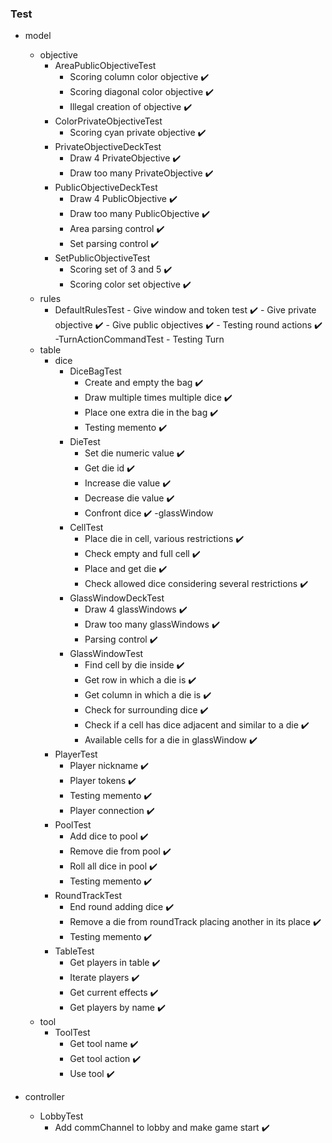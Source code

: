 ### Test
- model
    - objective
        - AreaPublicObjectiveTest
            - Scoring column color objective :heavy_check_mark:
            - Scoring diagonal color objective :heavy_check_mark:
            - Illegal creation of objective :heavy_check_mark:   
        - ColorPrivateObjectiveTest
            - Scoring cyan private objective :heavy_check_mark:
        - PrivateObjectiveDeckTest 
            - Draw 4 PrivateObjective :heavy_check_mark:
            - Draw too many PrivateObjective :heavy_check_mark:
        - PublicObjectiveDeckTest 
            - Draw 4 PublicObjective :heavy_check_mark:
            - Draw too many PublicObjective :heavy_check_mark:
            - Area parsing control :heavy_check_mark:
            - Set parsing control :heavy_check_mark:
        - SetPublicObjectiveTest
            - Scoring set of 3 and 5 :heavy_check_mark:
            - Scoring color set objective :heavy_check_mark:
    - rules
        - DefaultRulesTest 
                - Give window and token test :heavy_check_mark:
                - Give private objective :heavy_check_mark:
                - Give public objectives :heavy_check_mark:
                - Testing round actions :heavy_check_mark:
        -TurnActionCommandTest
                - Testing Turn
    - table
        - dice
            - DiceBagTest 
                - Create and empty the bag :heavy_check_mark:
                - Draw multiple times multiple dice :heavy_check_mark:
                - Place one extra die in the bag :heavy_check_mark:
                - Testing memento :heavy_check_mark:
            - DieTest
                - Set die numeric value :heavy_check_mark:
                - Get die id :heavy_check_mark:
                - Increase die value :heavy_check_mark:
                - Decrease die value :heavy_check_mark:
                - Confront dice :heavy_check_mark:
        -glassWindow
            - CellTest 
                - Place die in cell, various restrictions :heavy_check_mark:
                - Check empty and full cell :heavy_check_mark:
                - Place and get die :heavy_check_mark:
                - Check allowed dice considering several restrictions :heavy_check_mark:
            - GlassWindowDeckTest
                - Draw 4 glassWindows :heavy_check_mark:
                - Draw too many glassWindows :heavy_check_mark:
                - Parsing control :heavy_check_mark:
            - GlassWindowTest
                - Find cell by die inside :heavy_check_mark:
                - Get row in which a die is :heavy_check_mark:
                - Get column in which a die is :heavy_check_mark:
                - Check for surrounding dice :heavy_check_mark:
                - Check if a cell has dice adjacent and similar to a die :heavy_check_mark:
                - Available cells for a die in glassWindow :heavy_check_mark:
        - PlayerTest
            - Player nickname :heavy_check_mark:
            - Player tokens :heavy_check_mark:
            - Testing memento :heavy_check_mark:
            - Player connection :heavy_check_mark:
        - PoolTest 
            - Add dice to pool :heavy_check_mark:
            - Remove die from pool :heavy_check_mark:
            - Roll all dice in pool :heavy_check_mark:
            - Testing memento :heavy_check_mark:
        - RoundTrackTest 
            - End round adding dice :heavy_check_mark:
            - Remove a die from roundTrack placing another in its place :heavy_check_mark:
            - Testing memento :heavy_check_mark:       
        - TableTest
            - Get players in table :heavy_check_mark:
            - Iterate players :heavy_check_mark:
            - Get current effects :heavy_check_mark:
            - Get players by name :heavy_check_mark:
    - tool
        - ToolTest
            - Get tool name :heavy_check_mark:
            - Get tool action :heavy_check_mark:
            - Use tool :heavy_check_mark:

- controller
    - LobbyTest
        - Add commChannel to lobby and make game start :heavy_check_mark:
